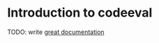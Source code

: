 # Introduction to codeeval

TODO: write [great documentation](http://jacobian.org/writing/what-to-write/)
